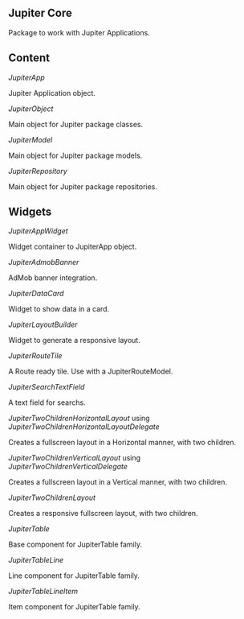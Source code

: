 ## Jupiter Core

Package to work with Jupiter Applications.

## Content

*JupiterApp*

Jupiter Application object.

*JupiterObject*

Main object for Jupiter package classes.


*JupiterModel*

Main object for Jupiter package models.


*JupiterRepository*

Main object for Jupiter package repositories.


## Widgets

*JupiterAppWidget*

Widget container to JupiterApp object.


*JupiterAdmobBanner*

AdMob banner integration.


*JupiterDataCard*

Widget to show data in a card.


*JupiterLayoutBuilder*

Widget to generate a responsive layout.


*JupiterRouteTile*

A Route ready tile. Use with a JupiterRouteModel.


*JupiterSearchTextField*

A text field for searchs.


*JupiterTwoChildrenHorizontalLayout* using *JupiterTwoChildrenHorizontalLayoutDelegate*

Creates a fullscreen layout in a Horizontal manner, with two children.


*JupiterTwoChildrenVerticalLayout* using *JupiterTwoChildrenVerticalDelegate*

Creates a fullscreen layout in a Vertical manner, with two children.


*JupiterTwoChildrenLayout*

Creates a responsive fullscreen layout, with two children.


*JupiterTable*

Base component for JupiterTable family.


*JupiterTableLine*

Line component for JupiterTable family.


*JupiterTableLineItem*

Item component for JupiterTable family.
